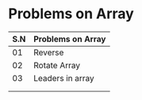 # Problems on Array

|S.N|Problems on Array|
|---|-----------------|
|01|Reverse|
|02|Rotate Array|
|03|Leaders in array|
|||
|||
